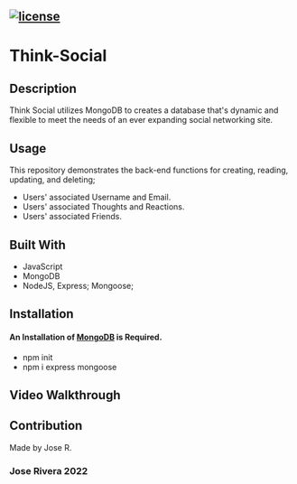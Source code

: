 ## [![license](https://img.shields.io/badge/License-MIT-yellow.svg)](https://opensource.org/licenses/MIT)

# Think-Social

## Description
Think Social utilizes MongoDB to creates a database that's dynamic and flexible to meet the needs of an ever expanding social networking site.

## Usage
This repository demonstrates the back-end functions for creating, reading, updating, and deleting;

- Users' associated Username and Email.
- Users' associated Thoughts and Reactions.
- Users' associated Friends.

## Built With
* JavaScript
* MongoDB
* NodeJS, Express; Mongoose; 

## Installation
#### An Installation of [MongoDB](https://docs.mongodb.com/manual/installation/) is Required.

- npm init
- npm i express mongoose

## Video Walkthrough


## Contribution
Made by Jose R.

### Jose Rivera 2022
